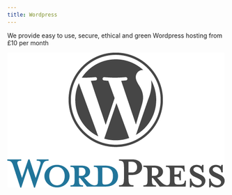 ```yaml
---
title: Wordpress
---
```


We provide easy to use, secure, ethical and green Wordpress hosting from £10 per month

![](wp.png)